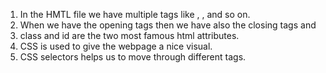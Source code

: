1. In the HMTL file we have multiple tags like <html>, <body>, and so on. 
2. When we have the opening tags then we have also the closing tags <html> and </html>
3. class and id are the two most famous html attributes.
4. CSS is used to give the webpage a nice visual.
5. CSS selectors helps us to move through different tags.